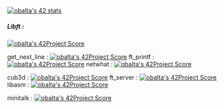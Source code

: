 [![obalta's 42 stats](https://badge42.herokuapp.com/api/stats/obalta)](https://github.com/JaeSeoKim/badge42)
<html> 
  <link href="https://cdn.jsdelivr.net/npm/bootstrap@5.1.0/dist/css/bootstrap.min.css" rel="stylesheet" integrity="sha384-KyZXEAg3QhqLMpG8r+8fhAXLRk2vvoC2f3B09zVXn8CA5QIVfZOJ3BCsw2P0p/We" crossorigin="anonymous">
  <h5>Libft : </h5></html>









[![obalta's 42Project Score](https://badge42.herokuapp.com/api/project/obalta/Libft)](https://github.com/JaeSeoKim/badge42)

get_next_line : [![obalta's 42Project Score](https://badge42.herokuapp.com/api/project/obalta/get_next_line)](https://github.com/JaeSeoKim/badge42)
ft_printf : [![obalta's 42Project Score](https://badge42.herokuapp.com/api/project/obalta/ft_printf)](https://github.com/JaeSeoKim/badge42)
netwhat : [![obalta's 42Project Score](https://badge42.herokuapp.com/api/project/obalta/netwhat)](https://github.com/JaeSeoKim/badge42)

cub3d : [![obalta's 42Project Score](https://badge42.herokuapp.com/api/project/obalta/cub3d)](https://github.com/JaeSeoKim/badge42)
ft_server : [![obalta's 42Project Score](https://badge42.herokuapp.com/api/project/obalta/ft_server)](https://github.com/JaeSeoKim/badge42)
libasm : [![obalta's 42Project Score](https://badge42.herokuapp.com/api/project/obalta/libasm)](https://github.com/JaeSeoKim/badge42)

minitalk : [![obalta's 42Project Score](https://badge42.herokuapp.com/api/project/obalta/minitalk)](https://github.com/JaeSeoKim/badge42)



<!--
**minikross/minikross** is a ✨ _special_ ✨ repository because its `README.md` (this file) appears on your GitHub profile.

Here are some ideas to get you started:

- 🔭 I’m currently working on ...
- 🌱 I’m currently learning ...
- 👯 I’m looking to collaborate on ...
- 🤔 I’m looking for help with ...
- 💬 Ask me about ...
- 📫 How to reach me: ...
- 😄 Pronouns: ...
- ⚡ Fun fact: ...
-->
